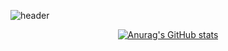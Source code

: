 ![header](https://capsule-render.vercel.app/api?type=rounded&height=300&color=gradient&text=DH%20Github&textBg=false)


<div align="center">

[![Anurag's GitHub stats](https://github-readme-stats.vercel.app/api?username=pdh0927&hide_title=true&show_icons=true&include_all_commits=true&disable_animations=true&theme=vue)](https://github.com/anuraghazra/github-readme-stats)
</div>


